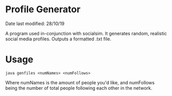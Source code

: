 # Profile Generator

Date last modified: 28/10/19

A program used in-conjunction with socialsim. It generates random, realistic social media profiles. Outputs a formatted .txt file.

# Usage
``java genfiles <numNames> <numFollows>``

Where numNames is the amount of people you'd like, and numFollows being the number of total people following each other in the network.
